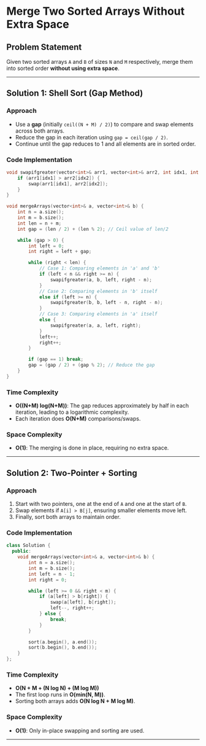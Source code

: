 # Merge Two Sorted Arrays Without Extra Space

## Problem Statement
Given two sorted arrays `A` and `B` of sizes `N` and `M` respectively, merge them into sorted order **without using extra space**.

---

## Solution 1: Shell Sort (Gap Method)

### **Approach**
- Use a **gap** (initially `ceil((N + M) / 2)`) to compare and swap elements across both arrays.
- Reduce the gap in each iteration using `gap = ceil(gap / 2)`.
- Continue until the gap reduces to 1 and all elements are in sorted order.

### **Code Implementation**
```cpp
void swapifgreater(vector<int>& arr1, vector<int>& arr2, int idx1, int idx2) {
    if (arr1[idx1] > arr2[idx2]) {
        swap(arr1[idx1], arr2[idx2]);
    }
}

void mergeArrays(vector<int>& a, vector<int>& b) {
    int n = a.size();
    int m = b.size();
    int len = n + m;
    int gap = (len / 2) + (len % 2); // Ceil value of len/2

    while (gap > 0) {
        int left = 0;
        int right = left + gap;

        while (right < len) {
            // Case 1: Comparing elements in 'a' and 'b'
            if (left < n && right >= n) {
                swapifgreater(a, b, left, right - n);
            }
            // Case 2: Comparing elements in 'b' itself
            else if (left >= n) {
                swapifgreater(b, b, left - n, right - n);
            }
            // Case 3: Comparing elements in 'a' itself
            else {
                swapifgreater(a, a, left, right);
            }
            left++;
            right++;
        }

        if (gap == 1) break;
        gap = (gap / 2) + (gap % 2); // Reduce the gap
    }
}
```

### **Time Complexity**
- **O((N+M) log(N+M))**: The gap reduces approximately by half in each iteration, leading to a logarithmic complexity.
- Each iteration does **O(N+M)** comparisons/swaps.

### **Space Complexity**
- **O(1)**: The merging is done in place, requiring no extra space.

---

## Solution 2: Two-Pointer + Sorting

### **Approach**
1. Start with two pointers, one at the end of `A` and one at the start of `B`.
2. Swap elements if `A[i] > B[j]`, ensuring smaller elements move left.
3. Finally, sort both arrays to maintain order.

### **Code Implementation**
```cpp
class Solution {
  public:
    void mergeArrays(vector<int>& a, vector<int>& b) {
        int n = a.size();
        int m = b.size();
        int left = n - 1;
        int right = 0;

        while (left >= 0 && right < m) {
            if (a[left] > b[right]) {
                swap(a[left], b[right]);
                left--, right++;
            } else {
                break;
            }
        }

        sort(a.begin(), a.end());
        sort(b.begin(), b.end());
    }
};
```

### **Time Complexity**
- **O(N + M + (N log N) + (M log M))**
- The first loop runs in **O(min(N, M))**.
- Sorting both arrays adds **O(N log N + M log M)**.

### **Space Complexity**
- **O(1)**: Only in-place swapping and sorting are used.

---
